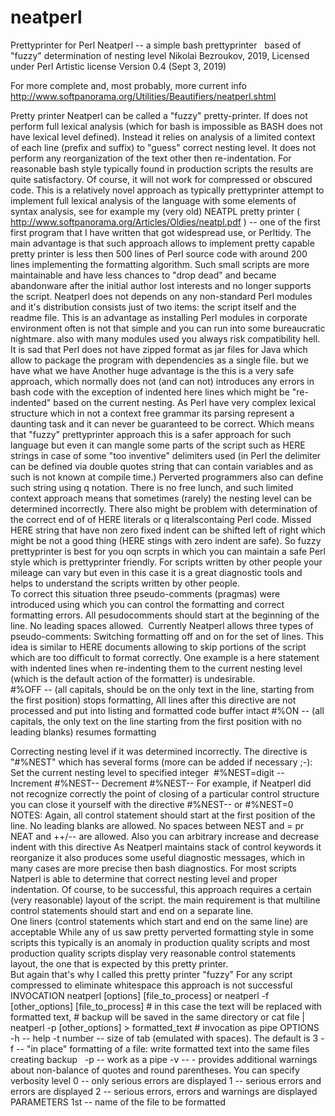 # neatperl
Prettyprinter for Perl
  Neatperl -- a simple bash prettyprinter 
 based of "fuzzy" determination of nesting level 
  Nikolai Bezroukov, 2019,   Licensed under Perl Artistic license
Version 0.4 (Sept 3, 2019)

For more complete and, most probably, more current info http://www.softpanorama.org/Utilities/Beautifiers/neatperl.shtml

Pretty printer Neatperl can be called a "fuzzy" pretty-printer. If does not perform full lexical analysis (which for bash is impossible  as BASH does not have lexical level defined). Instead it relies on analysis of a limited context of each line (prefix and suffix) to "guess" correct nesting level.  It does not perform any reorganization of the text other then re-indentation. 
  For reasonable bash style typically found in production scripts the results are quite satisfactory. Of course, it will not work for compressed or obscured code.
This is a relatively novel approach as typically prettyprinter attempt to implement full lexical analysis of the language with some elements of syntax analysis, see for example my (very old) NEATPL pretty printer ( http://www.softpanorama.org/Articles/Oldies/neatpl.pdf  ) -- one of the first first program that I have written that got widespread use,  or Perltidy. 
The main advantage is that such approach allows to implement pretty capable pretty printer is less then 500 lines of Perl source code with around 200 lines implementing  the formatting algorithm. Such small scripts are more maintainable and have less chances to "drop dead" and became abandonware after the initial author lost interests and no longer supports the script.
Neatperl does not depends on any non-standard Perl modules and it's distribution consists just of two items: the script itself and the readme file.  This is an advantage as installing Perl modules in corporate environment often is not that simple and you can run into some bureaucratic nightmare.  also with  many modules used you always risk compatibility hell. It is sad that Perl does not have zipped format as jar files for Java which allow to package the program with dependencies as a single file. but we have what we have
Another huge advantage is the this is  a very safe approach, which normally does not (and can not) introduces any errors in bash code with the exception of indented here lines which might be "re-indented" based on the current nesting.  As Perl have very complex lexical structure which in not a context free grammar its parsing  represent a daunting task and it can never be guaranteed to be  correct.  Which means that "fuzzy" prettyprinter approach  this is a safer approach for such language but even it can mangle some  parts of the script such as HERE strings in case of some "too inventive" delimiters used (in Perl the delimiter can be defined via double quotes string that can contain variables and as such is not known at compile time.)  Perverted programmers also can define such string using q notation. 
There is no free lunch, and such limited context approach means that sometimes (rarely) the nesting level can be determined incorrectly.  There also might be problem with determination of the correct end of of HERE literals or q literalscontaing Perl code. Missed HERE string  that  have non zero fixed indent can be shifted left of right which might be not a good thing  (HERE stings with zero indent are safe). So fuzzy prettyprinter is best for you oqn scrpts in which you can maintain a safe Perl style which is prettyprinter  friendly. For scripts written by other people your mileage can vary but even in  this case it is a great diagnostic tools and helps to understand the scripts written by other people.  
To correct this situation three pseudo-comments (pragmas)  were introduced using which you can control the formatting and correct formatting errors. All pesudocomments should start at the beginning of the line. No leading spaces allowed. 
 Currently Neatperl allows three types of pseudo-comments:
Switching formatting off and on for the set of lines. This idea is similar to HERE documents allowing to skip portions of the script which are too difficult to format correctly. One example is a here statement with indented lines when re-indenting them to the current nesting level (which is the default action of the formatter)  is undesirable.  
  #%OFF -- (all capitals, should be on the only text in the line, starting from the first position) stops formatting, All lines after this directive are not processed and put into listing and formatted code buffer intact
  #%ON -- (all capitals, the  only text on the line starting from the first position with no leading blanks) resumes formatting

Correcting nesting level if it was determined incorrectly. The directive is "#%NEST" which has  several forms (more can be added if necessary ;-):  
Set the current nesting level to specified integer 
 #%NEST=digit --
Increment 
#%NEST--
Decrement 
#%NEST--
For example, if  Neatperl did not recognize correctly the  point of closing of a particular control structure you can close it yourself with the directive
#%NEST-- 
or 
#%NEST=0 
NOTES: 
Again, all control statement should start at the first position of the line. No leading blanks are allowed. 
No spaces between NEST and = pr NEAT and ++/-- are allowed.
Also you can arbitrary increase and decrease indent with this directive
As  Neatperl maintains stack of control keywords it reorganize it also produces some useful diagnostic messages, which in many cases are more precise then  bash diagnostics. 
For most scripts Natperl is able to determine that correct nesting level and proper indentation. Of course, to be successful, this approach requires a certain (very reasonable) layout of the script. the main requirement is that multiline control statements should start and end on a separate line.  
One liners (control statements which start and end on the same line) are acceptable 
While any of us saw pretty perverted formatting style in some scripts this typically is an anomaly in production quality scripts and most production quality scripts display very reasonable control statements layout, the one that is expected by this pretty printer.  
But again that's why I called this pretty printer "fuzzy"
For any script compressed to eliminate whitespace this approach is not successful
INVOCATION
 neatperl [options] [file_to_process]
or 
 neatperl -f [other_options] [file_to_process] # in this case the text will be replaced with formatted text, 
                                              # backup will be saved in the same directory
or 
cat file |  neatperl -p [other_options] > formatted_text # invocation as pipe
OPTIONS
  -h --  help
  -t number -- size of tab (emulated with spaces). The default is 3
  -f -- "in place" formatting of a file: write formatted text into the same files creating backup
  -p -- work as a pipe
   -v -- - provides additional warnings about non-balance of quotes and round parentheses. You can specify verbosity level
0 -- only serious errors are displayed
1 -- serious errors and errors are displayed
2 -- serious errors, errors and warnings are displayed
PARAMETERS
  1st -- name of the file to be formatted
